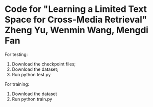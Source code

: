 # Code for "Learning a Limited Text Space for Cross-Media Retrieval" Zheng Yu, Wenmin Wang, Mengdi Fan

For testing:
1. Download the checkpoint files;
2. Download the dataset;
3. Run python test.py

For training:
1. Download the dataset
2. Run python train.py
